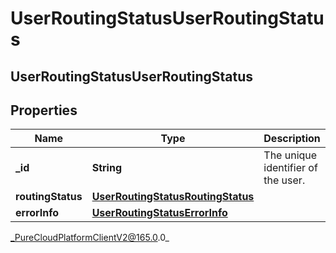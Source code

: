 # UserRoutingStatusUserRoutingStatus

## UserRoutingStatusUserRoutingStatus

## Properties

|Name | Type | Description | Notes|
|------------ | ------------- | ------------- | -------------|
| **_id** | **String** | The unique identifier of the user. | [optional] |
| **routingStatus** | [**UserRoutingStatusRoutingStatus**](UserRoutingStatusRoutingStatus) |  | [optional] |
| **errorInfo** | [**UserRoutingStatusErrorInfo**](UserRoutingStatusErrorInfo) |  | [optional] |



_PureCloudPlatformClientV2@165.0.0_
